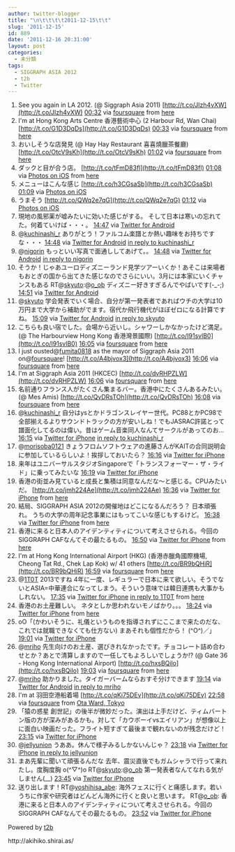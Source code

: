 ```yaml
---
author: twitter-blogger
title: "\n\t\t\t\t2011-12-15\t\t"
slug: '2011-12-15'
id: 889
date: '2011-12-16 20:31:00'
layout: post
categories:
  - 未分類
tags:
  - SIGGRAPH ASIA 2012
  - t2b
  - Twitter
---
```


<div xmlns:georss="http://www.georss.org/georss">

1.  <span><span>See you again in LA 2012\. (@ Siggraph Asia 2011) [http://t.co/JIzh4vXW](http://t.co/JIzh4vXW)</span> <span>[<span>00:32</span>](http://twitter.com/o_ob/status/147277947982708736) <span>via [foursquare](http://foursquare.com)</span> from [here<span></span>](http://maps.google.com/maps?q=22.28099713,114.17240393)</span></span>
2.  <span><span>I'm at Hong Kong Arts Centre 香港藝術中心 (2 Harbour Rd, Wan Chai) [http://t.co/G1D3DqDs](http://t.co/G1D3DqDs)</span> <span>[<span>00:33</span>](http://twitter.com/o_ob/status/147278133182201857) <span>via [foursquare](http://foursquare.com)</span> from [here<span></span>](http://maps.google.com/maps?q=22.280173,114.1708145)</span></span>
3.  <span><span>おいしそうな店発見 (@ Hay Hay Restaurant 喜喜燒臘茶餐廳) [http://t.co/OtcV9sKh](http://t.co/OtcV9sKh)</span> <span>[<span>01:02</span>](http://twitter.com/o_ob/status/147285374316724224) <span>via [foursquare](http://foursquare.com)</span> from [here<span></span>](http://maps.google.com/maps?q=22.27797,114.171444)</span></span>
4.  <span><span>ダックと目が合う店。 [http://t.co/tFmD83fl](http://t.co/tFmD83fl)</span> <span>[<span>01:08</span>](http://twitter.com/o_ob/status/147286928729980928) <span>via [Photos on iOS](http://www.apple.com)</span> from [here<span></span>](http://maps.google.com/maps?q=22.278044,114.171574)</span></span>
5.  <span><span>メニューはこんな感じ [http://t.co/h3CGsaSb](http://t.co/h3CGsaSb)</span> <span>[<span>01:09</span>](http://twitter.com/o_ob/status/147287185220042753) <span>via [Photos on iOS](http://www.apple.com)</span></span></span>
6.  <span><span>うまそう [http://t.co/QWq2e7qG](http://t.co/QWq2e7qG)</span> <span>[<span>01:12</span>](http://twitter.com/o_ob/status/147287975288508417) <span>via [Photos on iOS](http://www.apple.com)</span></span></span>
7.  <span><span>現地の風邪薬が嘘みたいに効いた感じがする。 そして日本は寒いの忘れてた。何着ていけば・・・。</span> <span>[<span>14:47</span>](http://twitter.com/o_ob/status/147493052284538880) <span>via [Twitter for Android](http://twitter.com/download/android)</span></span></span>
8.  <span><span>@[kuchinashi_r](http://twitter.com/kuchinashi_r "kuchinashi_r") ありがとう！ファルコム楽譜とか熱い趣味をお持ちですな・・・</span> <span>[<span>14:48</span>](http://twitter.com/o_ob/status/147493267431362560) <span>via [Twitter for Android](http://twitter.com/download/android)</span> [in reply to kuchinashi_r](http://twitter.com/kuchinashi_r/status/147289060191383553)</span></span>
9.  <span><span>@[nigorin](http://twitter.com/nigorin "nigorin") もっといい写真で面通ししてあげて。。</span> <span>[<span>14:48</span>](http://twitter.com/o_ob/status/147493358842028034) <span>via [Twitter for Android](http://twitter.com/download/android)</span> [in reply to nigorin](http://twitter.com/nigorin/status/147299286378479616)</span></span>
10.  <span><span>そうか！じゃあユーロディズニーランド見学ツアーいくか！あそこは来場者もおとぎの国から出てきた感じなのでさらにいい。3月には本家にいくチャンスもある RT@[skyuto](http://twitter.com/skyuto "skyuto"):@[o_ob](http://twitter.com/o_ob "o_ob") ディズニー好きすぎるんでやばいです(-_-;)</span> <span>[<span>14:51</span>](http://twitter.com/o_ob/status/147493973332733952) <span>via [Twitter for Android](http://twitter.com/download/android)</span></span></span>
11.  <span><span>@[skyuto](http://twitter.com/skyuto "skyuto") 学会発表でいく場合、自分が第一発表者であればウチの大学は10万円まで大学から補助がでます。宿代か飛行機代がほぼゼロになる計算ですね。</span> <span>[<span>15:09</span>](http://twitter.com/o_ob/status/147498503696949249) <span>via [Twitter for Android](http://twitter.com/download/android)</span> [in reply to skyuto](http://twitter.com/skyuto/status/147494431849844736)</span></span>
12.  <span><span>こちらも良い宿でした。会場から近いし。シャワーしかなかったけど満足。 (@ The Harbourview Hong Kong 香港灣景國際) [http://t.co/I91svlB0](http://t.co/I91svlB0)</span> <span>[<span>16:05</span>](http://twitter.com/o_ob/status/147512652556541952) <span>via [foursquare](http://foursquare.com)</span> from [here<span></span>](http://maps.google.com/maps?q=22.2801585,114.1711205)</span></span>
13.  <span><span>I just ousted@[fumita0818](http://twitter.com/fumita0818 "fumita0818") as the mayor of Siggraph Asia 2011 on@[foursquare](http://twitter.com/foursquare "foursquare")! [http://t.co/A4bjvox3](http://t.co/A4bjvox3)</span> <span>[<span>16:06</span>](http://twitter.com/o_ob/status/147512915849777152) <span>via [foursquare](http://foursquare.com)</span> from [here<span></span>](http://maps.google.com/maps?q=22.28099713,114.17240393)</span></span>
14.  <span><span>I'm at Siggraph Asia 2011 (HKCEC) [http://t.co/dvRHPZLW](http://t.co/dvRHPZLW)</span> <span>[<span>16:06</span>](http://twitter.com/o_ob/status/147512915988185088) <span>via [foursquare](http://foursquare.com)</span> from [here<span></span>](http://maps.google.com/maps?q=22.28099713,114.17240393)</span></span>
15.  <span><span>名前通りフランス人がたくさん集まるバー。香港中にたくさんあるみたい。 (@ Mes Amis) [http://t.co/QvDRsTOh](http://t.co/QvDRsTOh)</span> <span>[<span>16:08</span>](http://twitter.com/o_ob/status/147513392800858112) <span>via [foursquare](http://foursquare.com)</span> from [here<span></span>](http://maps.google.com/maps?q=22.27825550,114.17154729)</span></span>
16.  <span><span>@[kuchinashi_r](http://twitter.com/kuchinashi_r "kuchinashi_r") 自分はysとかドラゴンスレイヤー世代。PC88とかPC98で全部揃えるよりサウンドトラックの方が安いしね！でもJASRAC許諾とって譜面化してるのは偉い。昔はゲーム音楽同人なんてサークルがあってのお...</span> <span>[<span>16:15</span>](http://twitter.com/o_ob/status/147515159454289920) <span>via [Twitter for iPhone](http://twitter.com/#!/download/iphone)</span> [in reply to kuchinashi_r](http://twitter.com/kuchinashi_r/status/147496433426243585)</span></span>
17.  <span><span>@[morisoba0121](http://twitter.com/morisoba0121 "morisoba0121") きょうフロムソフトウェアの進藤さんがKAITの合同説明会に参加しているらしいよ！挨拶しておいたら？</span> <span>[<span>16:16</span>](http://twitter.com/o_ob/status/147515524652347392) <span>via [Twitter for iPhone](http://twitter.com/#!/download/iphone)</span></span></span>
18.  <span><span>来年はユニバーサルスタジオSingaporeで「トランスフォーマー・ザ・ライド」に乗ってみたいな</span> <span>[<span>16:19</span>](http://twitter.com/o_ob/status/147516203911495680) <span>via [Twitter for iPhone](http://twitter.com/#!/download/iphone)</span></span></span>
19.  <span><span>香港の街並み見ていると成長と集積は同意なんだな〜と感じる。CPUみたいだ。 [http://t.co/jmh224Ae](http://t.co/jmh224Ae)</span> <span>[<span>16:36</span>](http://twitter.com/o_ob/status/147520497586946048) <span>via [Twitter for iPhone](http://twitter.com/#!/download/iphone)</span> from [here<span></span>](http://maps.google.com/maps?q=22.35300062,114.08079513)</span></span>
20.  <span><span>結局、SIGGRAPH ASIA 2012の開催地はどこになるんだろう？ 日本頑張れ。 うちの大学の周年記念事業にはもってこいな感じもするけど。</span> <span>[<span>16:38</span>](http://twitter.com/o_ob/status/147521068066811905) <span>via [Twitter for iPhone](http://twitter.com/#!/download/iphone)</span> from [here<span></span>](http://maps.google.com/maps?q=22.34801780,114.06148377)</span></span>
21.  <span><span>香港に来ると日本人のアイデンティティについて考えさせられる。今回のSIGGRAPH CAFなんてその最たるもの。</span> <span>[<span>16:50</span>](http://twitter.com/o_ob/status/147524022727483392) <span>via [Twitter for iPhone](http://twitter.com/#!/download/iphone)</span> from [here<span></span>](http://maps.google.com/maps?q=22.31226349,113.95435557)</span></span>
22.  <span><span>I'm at Hong Kong International Airport (HKG) (香港赤臘角國際機場, Cheong Tat Rd., Chek Lap Kok) w/ 41 others [http://t.co/BR9bQHiR](http://t.co/BR9bQHiR)</span> <span>[<span>16:59</span>](http://twitter.com/o_ob/status/147526236011372544) <span>via [foursquare](http://foursquare.com)</span> from [here<span></span>](http://maps.google.com/maps?q=22.31530176,113.93483162)</span></span>
23.  <span><span>@[1T0T](http://twitter.com/1T0T "1T0T") 2013ですね 4年に一度、レギュラーで日本に来て欲しい。そうでないとASIA=中華連合になってしまう。そういう意味では韓日連携も大事かもしれない。</span> <span>[<span>17:35</span>](http://twitter.com/o_ob/status/147535237377822720) <span>via [Twitter for iPhone](http://twitter.com/#!/download/iphone)</span> [in reply to 1T0T](http://twitter.com/1T0T/status/147532148952412160) from [here<span></span>](http://maps.google.com/maps?q=22.31614323,113.93616568)</span></span>
24.  <span><span>香港のお土産難しい。 ネタとしか思われないモノばかり。。。</span> <span>[<span>18:24</span>](http://twitter.com/o_ob/status/147547731056009216) <span>via [Twitter for iPhone](http://twitter.com/#!/download/iphone)</span> from [here<span></span>](http://maps.google.com/maps?q=22.31437499,113.93589259)</span></span>
25.  <span><span>oO「(かわいそうに、礼儀というものを指導されずにここまで来たのだな、これでは就職できなくても仕方ない) まあそれも個性だから！ (^O^)／」</span> <span>[<span>19:01</span>](http://twitter.com/o_ob/status/147556985104113664) <span>via [Twitter for iPhone](http://twitter.com/#!/download/iphone)</span></span></span>
26.  <span><span>@[mriho](http://twitter.com/mriho "mriho") 先生向けのお土産、選びきれなかったです。チョコレート詰め合わせとか？あとで清算しますので一任してもよろしいでしょうか!? (@ Gate 36 - Hong Kong International Airport) [http://t.co/hxsBQilo](http://t.co/hxsBQilo)</span> <span>[<span>19:03</span>](http://twitter.com/o_ob/status/147557448423714817) <span>via [foursquare](http://foursquare.com)</span> from [here<span></span>](http://maps.google.com/maps?q=22.31327698,113.92776132)</span></span>
27.  <span><span>@[mriho](http://twitter.com/mriho "mriho") 助かりました。タイガーバームならおすそ分けできます</span> <span>[<span>19:14</span>](http://twitter.com/o_ob/status/147560164952780800) <span>via [Twitter for Android](http://twitter.com/download/android)</span> [in reply to mriho](http://twitter.com/mriho/status/147558798494674944)</span></span>
28.  <span><span>I'm at 羽田空港船着場 [http://t.co/qKi75DEv](http://t.co/qKi75DEv)</span> <span>[<span>22:58</span>](http://twitter.com/o_ob/status/147616609484288000) <span>via [foursquare](http://foursquare.com)</span> from [Ota Ward, Tokyo<span></span>](http://maps.google.com/maps?q=35.545182,139.76107716)</span></span>
29.  <span><span>「猿の惑星 創世記」の後半が微妙だった。演出は上手だけど、ティムバートン版の方が深みがあるかも。対して「カウボーイvsエイリアン」が想像以上に面白い映画だった。フライト短すぎて最後まで観れないのが残念だけど！</span> <span>[<span>23:15</span>](http://twitter.com/o_ob/status/147620822947856384) <span>via [Twitter for iPhone](http://twitter.com/#!/download/iphone)</span></span></span>
30.  <span><span>@[jellyunion](http://twitter.com/jellyunion "jellyunion") うああ。休んで様子みるしかないんじゃ？</span> <span>[<span>23:18</span>](http://twitter.com/o_ob/status/147621540735889408) <span>via [Twitter for iPhone](http://twitter.com/#!/download/iphone)</span> [in reply to jellyunion](http://twitter.com/jellyunion/status/147603771285970944)</span></span>
31.  <span><span>まあ先輩に聞いて頑張るんだな 去年、震災直後でもガムシャラで行って来れたし。度胸度胸 o(^▽^)o RT@[skyuto](http://twitter.com/skyuto "skyuto"):@[o_ob](http://twitter.com/o_ob "o_ob") 第一発表者なんてなれる気がしません(__)</span> <span>[<span>23:45</span>](http://twitter.com/o_ob/status/147628400301969408) <span>via [Twitter for iPhone](http://twitter.com/#!/download/iphone)</span></span></span>
32.  <span><span>送り出します！RT@[yoshihisa_abe](http://twitter.com/yoshihisa_abe "yoshihisa_abe"): 海外フェスに行くと痛感します。若いうちに作家や研究者はどんどん海外に行くと良いと思います。 RT@[o_ob](http://twitter.com/o_ob "o_ob"): 香港に来ると日本人のアイデンティティについて考えさせられる。今回のSIGGRAPH CAFなんてその最たるもの。</span> <span>[<span>23:52</span>](http://twitter.com/o_ob/status/147630251042811904) <span>via [Twitter for iPhone](http://twitter.com/#!/download/iphone)</span></span></span>

</div>

Powered by [t2b](http://t2b.utilz.jp/)

<div>http://akihiko.shirai.as/</div>